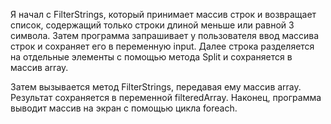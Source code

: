 Я начал с FilterStrings, который принимает массив строк и возвращает список, содержащий только строки длиной меньше или равной 3 символа. Затем программа запрашивает у пользователя ввод массива строк и сохраняет его в переменную input. Далее строка разделяется на отдельные элементы с помощью метода Split и сохраняется в массив array.

Затем вызывается метод FilterStrings, передавая ему массив array. Результат сохраняется в переменной filteredArray. Наконец, программа выводит массив на экран с помощью цикла foreach.
